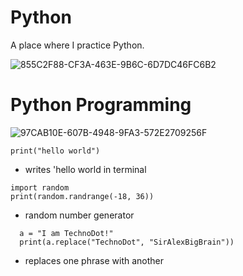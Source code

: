 
# Python
A place where I practice Python.



![855C2F88-CF3A-463E-9B6C-6D7DC46FC6B2](https://user-images.githubusercontent.com/98426972/164277266-48e91f1a-ac49-4641-a41c-3e4b3106d5bf.jpeg)

# Python Programming
![97CAB10E-607B-4948-9FA3-572E2709256F](https://user-images.githubusercontent.com/98426972/164283157-0ebee0c6-a5d8-47aa-9e79-9501ef1ca8d7.gif)

```
print("hello world")
```
- writes 'hello world in terminal

```
import random
print(random.randrange(-18, 36))
```
- random  number generator
```
  a = "I am TechnoDot!"
  print(a.replace("TechnoDot", "SirAlexBigBrain"))
  ```
  - replaces one phrase with another
